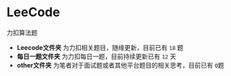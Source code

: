 # LeeCode
力扣算法题

- **Leecode文件夹** 为力扣相关题目，随缘更新，目前已有 `18` 题
- **每日一题文件夹** 为力扣每日一题，目前持续更新已有 `12` 天
- **other文件夹** 为笔者对于面试题或者其他平台题目的相关思考，目前已有 `0`题
